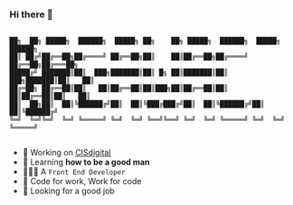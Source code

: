 ### Hi there 👋

```

██╗  ██╗ █████╗  ██████╗  █████╗ ██╗    ██╗ █████╗  ██████╗  █████╗  ██████╗ 
██║ ██╔╝██╔══██╗██╔════╝ ██╔══██╗██║    ██║██╔══██╗██╔════╝ ██╔══██╗██╔═══██╗
█████╔╝ ███████║██║  ███╗███████║██║ █╗ ██║███████║██║  ███╗███████║██║   ██║
██╔═██╗ ██╔══██║██║   ██║██╔══██║██║███╗██║██╔══██║██║   ██║██╔══██║██║   ██║
██║  ██╗██║  ██║╚██████╔╝██║  ██║╚███╔███╔╝██║  ██║╚██████╔╝██║  ██║╚██████╔╝
╚═╝  ╚═╝╚═╝  ╚═╝ ╚═════╝ ╚═╝  ╚═╝ ╚══╝╚══╝ ╚═╝  ╚═╝ ╚═════╝ ╚═╝  ╚═╝ ╚═════╝ 
                                                                             
```

- 🔭 Working on [CISdigital](http://cisdigital.cn/)
- 🌱 Learning **how to be a good man**
- 👨🏻‍💻 A `Front End Developer`
- 🎯 Code for work, Work for code
- 👀 Looking for a good job
